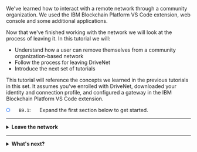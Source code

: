 We've learned how to interact with a remote network through a community organization. We used the IBM Blockchain Platform VS Code extension, web console and some additional applications.

Now that we've finished working with the network we will look at the process of leaving it. In this tutorial we will:
* Understand how a user can remove themselves from a community organization-based network
* Follow the process for leaving DriveNet
* Introduce the next set of tutorials

This tutorial will reference the concepts we learned in the previous tutorials in this set. It assumes you've enrolled with DriveNet, downloaded your identity and connection profile, and configured a gateway in the IBM Blockchain Platform VS Code extension.

<img src="./images/bullet.png"/> &nbsp;&nbsp;&nbsp;&nbsp; `B9.1`: &nbsp;&nbsp;&nbsp;&nbsp; Expand the first section below to get started.

---

<details>
<summary><b>Leave the network</b></summary>

When removing yourself from a blockchain network, it is important to offboard correctly according to the rules of the network, and to tidy up any resources you have been using.

This is less important for DriveNet, because DriveNet is a test network that is regularly destroyed and recreated. This causes the blockchain and world state to get completely wiped, and any userids and passwords that have been issued for it will stop working.


> <br>
   > <b>Before you leave...</b>
   > <br><br>
   > Your DriveNet registration details included a link to a web app, which is a simple graphical front end to  network. It allows you to create view and transfer ownership of vehicles just like the command line tools.
   > It connects to the same blockchain network used in the earlier tutorials, using the same smart contract and therefore subject to the same network policies as described in tutorial <a href='./b6.md'>B6: Exercising network policies</a>.
   > <br><br>
   > Your registration also included a link to the source of the smart contract used in the tutorials. It illustrates some of the considerations and techniques to consider when developing a production-quality smart contract.
   > <br><br>
   > Before you remove yourself from DriveNet, feel free to take some time to explore the app and smart contract.
   > <br>
   > <br>

<br><h3 align='left'>Network resources</h3>

When a user has joined a blockchain network through a community organization, there is typically not much that the leaver needs to do, because the community organization continues to be responsible for the management of its resources for other users.

Furthermore, it is not usually possible to tidy up data shared on the network, because the nature of blockchain means that any assets and transactions that the user was involved with will persist after they have gone.

For DriveNet however, it is good practice to tidy up any car records you have been using so that they can be made available for other users. Specifically, you should make sure that any car records that you currently own are deleted, so that other users can use their IDs.

<img src="./images/bullet.png"/> &nbsp;&nbsp;&nbsp;&nbsp; `B9.2`: &nbsp;&nbsp;&nbsp;&nbsp; In the Fabric Gateways view of the IBM Blockchain Platform VS Code extension, evaluate the *findMyCars* transaction. It takes no input arguments.

This will report which car records you currently own.

<img src="./images/bullet.png"/> &nbsp;&nbsp;&nbsp;&nbsp; `B9.3`: &nbsp;&nbsp;&nbsp;&nbsp; Submit a *deleteCar* transaction against each reported car record.

As you may recall, this transaction takes a single argument - the ID of the car record you are deleting.

Remember that even though you have deleted the records, the *history* of each car record will be retained after you've done this - until the network is recreated.

<br><h3 align='left'>Local resources</h3>

When offboarding, it's also a good idea to tidy up any remaining resources that exist within your organization - for example, on your local machine.

There is not much to remove from your local machine for DriveNet, particularly if you would like to keep the source assets you created for your own education, but there are a few recommended practices to follow nevertheless.

Before you do anything, remember to also stop any running applications (e.g. listeners that you created in the previous tutorial, and any compilers running in watch mode). You can use the Trash icon on the right of the Terminal window to do this.

<img src="./images/bullet.png"/> &nbsp;&nbsp;&nbsp;&nbsp; `B9.4`: &nbsp;&nbsp;&nbsp;&nbsp; Hover over the Fabric Gateways view and click the 'Disconnect from Gateway' icon.

<img src="./images/b9.4.png" alt="disconnect from gateway"></img>

<img src="./images/bullet.png"/> &nbsp;&nbsp;&nbsp;&nbsp; `B9.5`: &nbsp;&nbsp;&nbsp;&nbsp; Right click 'drivenet' and select 'Delete Gateway'. Click 'Yes' in the notification box to confirm.

<img src="./images/b9.5.png" alt="delete gateway"></img>

<img src="./images/bullet.png"/> &nbsp;&nbsp;&nbsp;&nbsp; `B9.6`: &nbsp;&nbsp;&nbsp;&nbsp; In the Fabric Wallets view, right click 'drivenet_wallet' and select 'Remove Wallet'. Again, click 'Yes' in the notification box to confirm.

<img src="./images/b9.6.png" alt="remove wallet"></img>

It's a particularly good idea to remove *all* copies of your connection details (e.g. wallets, identities, connection profiles) whenever you remove yourself from a network.

Even though login certificates can be revoked by the network, any private keys can still be used to decrypt any data you encrypted. If your decryption keys ever get compromised, it is impossible to prevent other users from decrypting any data you have previously shared on the network.

On a pragmatic note, deleting your old connection details will also prevent filename confusion if you ever rejoin the network.

<img src="./images/bullet.png"/> &nbsp;&nbsp;&nbsp;&nbsp; `B9.6`: &nbsp;&nbsp;&nbsp;&nbsp; 
Securely delete from your file system the exported wallets, identities and connection profiles associated with your user:

* *drivenet_wallet*
* *student_identity.json*
* *CommunityMembers_profile.json*

If you wish, you can now safely remove the drivenet_app folder from your VS Code workspace, and delete if from your file system.

If you wish to remove the fabnet tools that allow you to browse and join networks, run the command `npm uninstall -g fabnet` in your terminal window.
</details>

---
<details>
<summary><b>What's next?</b></summary>

In this tutorial set we've seen how you can successfully join a blockchain network and run transactions without managing any blockchain network infrastructure. We delegated responsibility for running peers and the certificate authority onto a fictitious community organization, which was shared between multiple users of the network.

By doing this we had to trust the community organization to correctly implement transactions on our behalf. We chose to trade our ownership of the ledger and its data, for lower set up costs and operational simplicity.

The next step is to become more involved with the running of a network, by creating and managing your own nodes. By running peers and becoming a fully-fledged organization on the network, you will own a copy of the ledger, sign your own transactions and be more involved with the consensus process.

> <br>
   > <b>More tutorials are coming soon</b>
   > <br><br>
   > The next set of tutorials is coming soon. In the mean time, here are some links to additional resources you can use to continue your learning.
   > <ul>
   > <li><a href="https://cloud.ibm.com/docs/blockchain?topic=blockchain-ibp-console-join-network">Joining a blockchain network
   > <li><a href="https://www.ibm.com/blockchain/">IBM Blockchain Homepage</a>
   > <li><a href="https://developer.ibm.com/technologies/blockchain/">IBM Blockchain Developer site</a>
   > </ul>
   > <br>



<br><h3 align='left'>Congratulations!</h3>

Congratulations on completing this tutorial set, and have fun!


</details>
